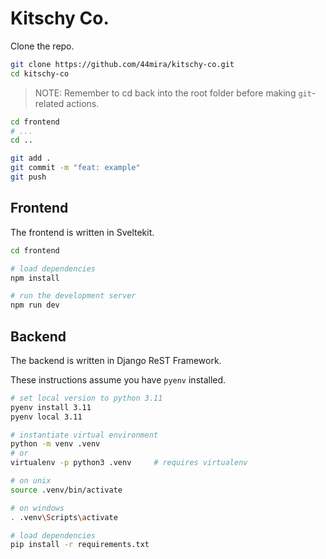 
# Kitschy Co.

Clone the repo.

```bash
git clone https://github.com/44mira/kitschy-co.git
cd kitschy-co
```

> NOTE: Remember to cd back into the root folder before making `git`-related actions.

```bash
cd frontend
# ...
cd ..

git add .
git commit -m "feat: example"
git push
```

## Frontend

The frontend is written in Sveltekit.

```bash
cd frontend

# load dependencies
npm install

# run the development server
npm run dev
```

## Backend

The backend is written in Django ReST Framework.

These instructions assume you have `pyenv` installed.

```bash
# set local version to python 3.11
pyenv install 3.11
pyenv local 3.11

# instantiate virtual environment
python -m venv .venv
# or
virtualenv -p python3 .venv     # requires virtualenv

# on unix
source .venv/bin/activate

# on windows
. .venv\Scripts\activate

# load dependencies
pip install -r requirements.txt
```
